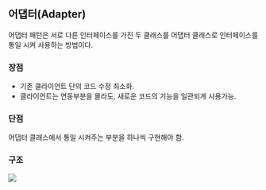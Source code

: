 ## 어댑터(Adapter)

어댑터 패턴은 서로 다른 인터페이스를 가진 두 클래스를
어댑터 클래스로 인터페이스를 통일 시켜 사용하는 방법이다.

### 장점

- 기존 클라이언트 단의 코드 수정 최소화.
- 클라이언트는 연동부분을 몰라도, 새로운 코드의 기능을 일관되게 사용가능.

### 단점

어댑터 클래스에서 통일 시켜주는 부분을 하나씩 구현해야 함.

### 구조

![](https://images.velog.io/images/shinsw627/post/ba797745-e788-4f08-8097-21dae0944434/image.png)
